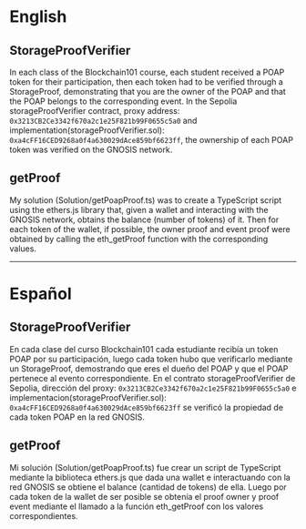# English
## StorageProofVerifier
In each class of the Blockchain101 course, each student received a POAP token for their participation, then each token had to be verified through a StorageProof, demonstrating that you are the owner of the POAP and that the POAP belongs to the corresponding event. In the Sepolia storageProofVerifier contract, proxy address: `0x3213CB2Ce3342f670a2c1e25F821b99F0655c5a0` and implementation(storageProofVerifier.sol): `0xa4cFF16CED9268a0f4a630029dAce859bf6623ff`, the ownership of each POAP token was verified on the GNOSIS network.
## getProof
My solution (Solution/getPoapProof.ts) was to create a TypeScript script using the ethers.js library that, given a wallet and interacting with the GNOSIS network, obtains the balance (number of tokens) of it. Then for each token of the wallet, if possible, the owner proof and event proof were obtained by calling the eth_getProof function with the corresponding values.

---------------------------------------------------------------------------

# Español
## StorageProofVerifier
En cada clase del curso Blockchain101 cada estudiante recibía un token POAP por su participación, luego cada token hubo que verificarlo mediante un StorageProof, demostrando que eres el dueño del POAP y que el POAP pertenece al evento correspondiente. En el contrato storageProofVerifier de Sepolia, dirección del proxy: `0x3213CB2Ce3342f670a2c1e25F821b99F0655c5a0` e implementacion(storageProofVerifier.sol): `0xa4cFF16CED9268a0f4a630029dAce859bf6623ff` se verificó la propiedad de cada token POAP en la red GNOSIS.  
## getProof
Mi solución (Solution/getPoapProof.ts) fue crear un script de TypeScript mediante la biblioteca ethers.js que dada una wallet e interactuando con la red GNOSIS se obtiene el balance (cantidad de tokens) de ella. Luego por cada token de la wallet de ser posible se obtenía el proof owner y proof event mediante el llamado a la función eth_getProof con los valores correspondientes.